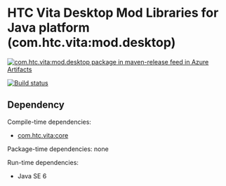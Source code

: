 # HTC Vita Desktop Mod Libraries for Java platform (com.htc.vita:mod.desktop)

[![com.htc.vita:mod.desktop package in maven-release feed in Azure Artifacts](https://feeds.dev.azure.com/viveportsoftware/8d4fc08d-0ee5-4d3c-b470-6862ade668f5/_apis/public/Packaging/Feeds/30e83ac7-d5e0-4dbc-b8d2-7f9428de95a5/Packages/16e3160b-cf99-4c7f-9043-85e242ae5e86/Badge)](https://dev.azure.com/viveportsoftware/Vita/_packaging?_a=package&feed=30e83ac7-d5e0-4dbc-b8d2-7f9428de95a5&package=16e3160b-cf99-4c7f-9043-85e242ae5e86&preferRelease=true)

[![Build status](https://ci.appveyor.com/api/projects/status/i0mxn4ymfi2u0y6n/branch/master?svg=true)](https://ci.appveyor.com/project/kenelin/vita-mod-desktop-java/branch/master)

## Dependency

Compile-time dependencies:

* [com.htc.vita:core](https://github.com/ViveportSoftware/vita_core_java)

Package-time dependencies: none

Run-time dependencies:

* Java SE 6

